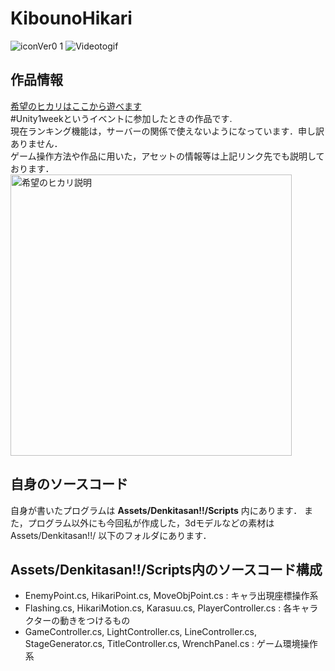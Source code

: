 # KibounoHikari
  
![iconVer0 1](https://user-images.githubusercontent.com/53263220/106232935-a15f4c80-6238-11eb-93ef-95b9fe3da163.png)
![Videotogif](https://user-images.githubusercontent.com/53263220/106355098-482b1200-6339-11eb-90db-8c7252d48666.gif)

## 作品情報
[希望のヒカリはここから遊べます](https://unityroom.com/games/kibou-no-hikari)  
#Unity1weekというイベントに参加したときの作品です.  
現在ランキング機能は，サーバーの関係で使えないようになっています．申し訳ありません．  
ゲーム操作方法や作品に用いた，アセットの情報等は上記リンク先でも説明しております．  
<img width="450" alt="希望のヒカリ説明" src="https://user-images.githubusercontent.com/53263220/106233219-5abe2200-6239-11eb-81a9-531351549f00.jpg">


## 自身のソースコード
自身が書いたプログラムは **Assets/Denkitasan!!/Scripts** 内にあります．
また，プログラム以外にも今回私が作成した，3dモデルなどの素材は Assets/Denkitasan!!/ 以下のフォルダにあります．

## Assets/Denkitasan!!/Scripts内のソースコード構成
 - EnemyPoint.cs, HikariPoint.cs, MoveObjPoint.cs : キャラ出現座標操作系
 - Flashing.cs, HikariMotion.cs, Karasuu.cs, PlayerController.cs : 各キャラクターの動きをつけるもの
 - GameController.cs, LightController.cs, LineController.cs, StageGenerator.cs, TitleController.cs, WrenchPanel.cs : ゲーム環境操作系  
 
